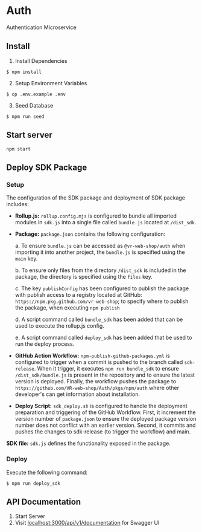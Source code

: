 # Auth
Authentication Microservice

## Install
1. Install Dependencies
```
$ npm install
```

2. Setup Environment Variables
```
$ cp .env.example .env
```

3. Seed Database
```
$ npm run seed
```

## Start server
```
npm start
```

## Deploy SDK Package

### Setup
The configuration of the SDK package and deployment of SDK package includes:

* **Rollup.js:** `rollup.config.mjs` is configured to bundle all imported modules in `sdk.js` into a single file called `bundle.js` located at `/dist_sdk`.

* **Package:** `package.json` contains the following configuration:
    
    a. To ensure `bundle.js` can be accessed as `@vr-web-shop/auth` when importing it into another project, the `bundle.js` is specified using the `main` key.

    b. To ensure only files from the directory `/dist_sdk` is included in the package, the directory is specified using the `files` key.
    
    c. The key `publishConfig` has been configured to publish the package with publish access to a registry located at GitHub: `https://npm.pkg.github.com/vr-web-shop`; to specify where to publish the package, when executing `npm publish`
    
    d. A script command called `bundle_sdk` has been added that can be used to execute the rollup.js config.

    e. A script command called `deploy_sdk` has been added that be used to run the deploy process.

* **GitHub Action Workflow:** `npm-publish-github-packages.yml` is configured to trigger when a commit is pushed to the branch called `sdk-release`. When it trigger, it executes `npm run bundle_sdk` to ensure `/dist_sdk/bundle.js` is present in the repository and to ensure the latest version is deployed. Finally, the workflow pushes the package to `https://github.com/VR-web-shop/Auth/pkgs/npm/auth` where other developer's can get information about installation.

* **Deploy Script:** `sdk_deploy.sh` is configured to handle the deployment preparation and triggering of the GitHub Workflow. First, it increment the version number of `package.json` to ensure the deployed package version number does not conflict with an earlier version. Second, it commits and pushes the changes to sdk-release (to trigger the workflow) and main.

**SDK file:** `sdk.js` defines the functionality exposed in the package.

### Deploy
Execute the following command:
```
$ npm run deploy_sdk
```

## API Documentation
1. Start Server
2. Visit [localhost:3000/api/v1/documentation](http://localhost:3000/api/v1/documentation) for Swagger UI

